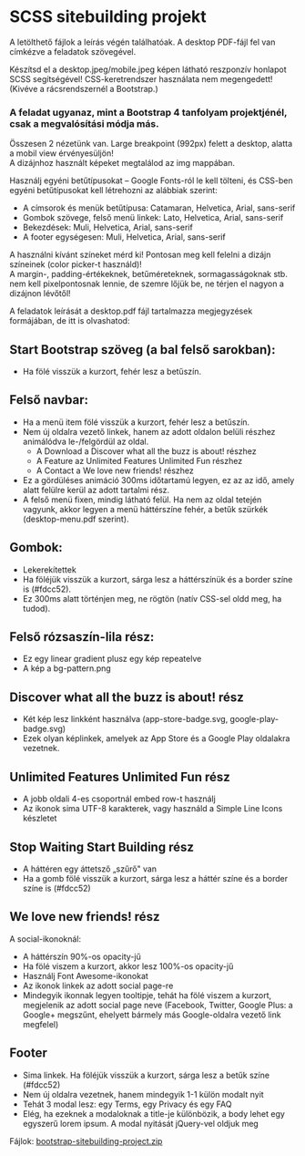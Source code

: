 # SCSS sitebuilding projekt
A letölthető fájlok a leírás végén találhatóak. A desktop PDF-fájl fel van címkézve a feladatok szövegével.

Készítsd el a desktop.jpeg/mobile.jpeg képen látható reszponzív honlapot SCSS segítségével!
CSS-keretrendszer használata nem megengedett! (Kivéve a rácsrendszernél a Bootstrap.)

### A feladat ugyanaz, mint a Bootstrap 4 tanfolyam projektjénél, csak a megvalósítási módja más.

Összesen 2 nézetünk van. Large breakpoint (992px) felett a desktop, alatta a mobil view érvényesüljön!    
A dizájnhoz használt képeket megtalálod az img mappában.   

Használj egyéni betűtípusokat – Google Fonts-ról le kell tölteni, és CSS-ben egyéni betűtípusokat kell létrehozni az alábbiak szerint:

- A címsorok és menük betűtípusa: Catamaran, Helvetica, Arial, sans-serif
- Gombok szövege, felső menü linkek: Lato, Helvetica, Arial, sans-serif
- Bekezdések: Muli, Helvetica, Arial, sans-serif
- A footer egységesen: Muli, Helvetica, Arial, sans-serif

A használni kívánt színeket mérd ki! Pontosan meg kell felelni a dizájn színeinek (color picker-t használd)!   
A margin-, padding-értékeknek, betűméreteknek, sormagasságoknak stb. nem kell pixelpontosnak lennie, de szemre lőjük be, ne térjen el nagyon a dizájnon lévőtől! 

A feladatok leírását a desktop.pdf fájl tartalmazza megjegyzések formájában, de itt is olvashatod:

## Start Bootstrap szöveg (a bal felső sarokban): 

- Ha fölé visszük a kurzort, fehér lesz a betűszín.

## Felső navbar:

- Ha a menü item fölé visszük a kurzort, fehér lesz a betűszín.
- Nem új oldalra vezető linkek, hanem az adott oldalon belüli részhez animálódva le-/felgördül az oldal.
   - A Download a Discover what all the buzz is about! részhez
   - A Feature az Unlimited Features Unlimited Fun részhez
   - A Contact a We love new friends! részhez
- Ez a gördüléses animáció 300ms időtartamú legyen, ez az az idő, amely alatt felülre kerül az adott tartalmi rész.
- A felső menü fixen, mindig látható felül. Ha nem az oldal tetején vagyunk, akkor legyen a menü háttérszíne fehér, a betűk szürkék (desktop-menu.pdf szerint).

## Gombok:

- Lekerekítettek
- Ha föléjük visszük a kurzort, sárga lesz a háttérszínük és a border színe is (#fdcc52). 
- Ez 300ms alatt történjen meg, ne rögtön (natív CSS-sel oldd meg, ha tudod).

## Felső rózsaszín-lila rész:

- Ez egy linear gradient plusz egy kép repeatelve
- A kép a bg-pattern.png

## Discover what all the buzz is about! rész

- Két kép lesz linkként használva (app-store-badge.svg, google-play-badge.svg)
- Ezek olyan képlinkek, amelyek az App Store és a Google Play oldalakra vezetnek.

## Unlimited Features Unlimited Fun rész

- A jobb oldali 4-es csoportnál embed row-t használj
- Az ikonok sima UTF-8 karakterek, vagy használd a Simple Line Icons készletet

## Stop Waiting Start Building rész

- A háttéren egy áttetsző „szűrő" van
- Ha a gomb fölé visszük a kurzort, sárga lesz a háttér színe és a border színe is (#fdcc52)

## We love new friends! rész

A social-ikonoknál:

- A háttérszín 90%-os opacity-jű
- Ha fölé viszem a kurzort, akkor lesz 100%-os opacity-jű
- Használj Font Awesome-ikonokat
- Az ikonok linkek az adott social page-re
- Mindegyik ikonnak legyen tooltipje, tehát ha fölé viszem a kurzort, megjelenik az adott social page neve (Facebook, Twitter, Google Plus: a Google+ megszűnt, ehelyett bármely más Google-oldalra vezető link megfelel)

## Footer

- Sima linkek. Ha föléjük visszük a kurzort, sárga lesz a betűk színe (#fdcc52)
- Nem új oldalra vezetnek, hanem mindegyik 1-1 külön modalt nyit
- Tehát 3 modal lesz: egy Terms, egy Privacy és egy FAQ
- Elég, ha ezeknek a modaloknak a title-je különbözik, a body lehet egy egyszerű lorem ipsum. A modal nyitását jQuery-vel oldjuk meg    

Fájlok: [bootstrap-sitebuilding-project.zip](https://s3.amazonaws.com/thinkific/file_uploads/219412/attachments/8a4/22d/733/bootstrap-sitebuilding-project.zip)
